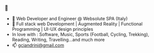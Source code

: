 ### 👋

- 🔭 Web Developer and Engineer @ Websolute SPA (Italy)
- 🌱 Full stack web Development | Augmented Reality | Functional Programming | UI-UX design principles
-  In love with :  Software, Music, Sports (Football, Cycling, Trekking), Reading, Writing, Travelling...and much more 
- 📫 gciandrini@gmail.com 
